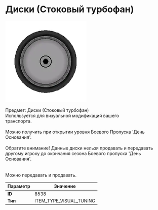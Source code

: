 # Диски (Стоковый турбофан)

![Item Image](../img/8538.webp?raw=true)

Предмет: Диски (Стоковый турбофан)<br>Используется для визуальной модификаций вашего<br>транспорта.<br><br>Можно получить при открытии уровня Боевого Пропуска 'День Основания'.<br><br>Обратите внимание! Данные диски нельзя продавать и передавать<br>другому игроку до окончания сезона Боевого пропуска 'День Основания'.<br><br><br>Можно передавать и продавать.


| Параметр | Значение |
|----------|----------|
| **ID** | 8538 |
| **Тип** | ITEM_TYPE_VISUAL_TUNING |

